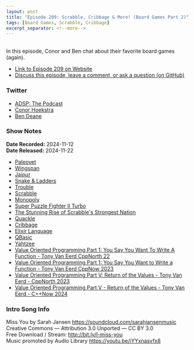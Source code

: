 ```yaml
---
layout: post
title: "Episode 209: Scrabble, Cribbage & More! (Board Games Part 2)"
tags: [Board Games, Scrabble, Cribbage]
excerpt_separator: <!--more-->
---
```


<div id="buzzsprout-player-16150177"></div><script src="https://www.buzzsprout.com/1501960/episodes/16150177-episode-209-scrabble-cribbage-more-board-games-part-2.js?container_id=buzzsprout-player-16150177&player=small" type="text/javascript" charset="utf-8"></script>

<br>In this episode, Conor and Ben chat about their favorite board games (again). 

<!--more-->

* [Link to Episode 209 on Website](https://adspthepodcast.com/2024/11/22/Episode-209.html)
* [Discuss this episode, leave a comment, or ask a question (on GitHub)](https://github.com/codereport/adsp2/discussions/108)

### Twitter
 
* [ADSP: The Podcast](https://twitter.com/adspthepodcast)
* [Conor Hoekstra](https://twitter.com/code_report)
* [Ben Deane](https://x.com/ben_deane)

### Show Notes

**Date Recorded:** 2024-11-12 <br>
**Date Released:** 2024-11-22

* [Paleovet](https://boardgamegeek.com/boardgame/328643/paleovet)
* [Wingspan](https://boardgamegeek.com/boardgame/266192/wingspan)
* [Jaipur](https://boardgamegeek.com/boardgame/54043/jaipur)
* [Snake & Ladders](https://en.wikipedia.org/wiki/Snakes_and_ladders)
* [Trouble](https://boardgamegeek.com/boardgame/1410/trouble)
* [Scrabble](https://en.wikipedia.org/wiki/Scrabble)
* [Monopoly](https://en.wikipedia.org/wiki/Monopoly_(game))
* [Super Puzzle Fighter II Turbo](https://en.wikipedia.org/wiki/Super_Puzzle_Fighter_II_Turbo)
* [The Stunning Rise of Scrabble's Strongest Nation](https://www.youtube.com/watch?v=p0i1MgZFAyI)
* [Quackle](https://quackle.software.informer.com/1.0/)
* [Cribbage](https://en.wikipedia.org/wiki/Cribbage)
* [Elixir Language](https://elixir-lang.org/)
* [QBasic](https://en.wikipedia.org/wiki/QBasic)
* [Yahtzee](https://en.wikipedia.org/wiki/Yahtzee)
* [Value Oriented Programming Part 1: You Say You Want To Write A Function - Tony Van Eerd CppNorth 22](https://www.youtube.com/watch?v=rpCc-cfYa3k&pp=ygUadmFsdWUgb3JpZW50ZWQgcHJvZ3JhbW1pbmc%3D)
* [Value Oriented Programming Part 1: You Say You Want to Write a Function - Tony Van Eerd CppNow 2023](https://www.youtube.com/watch?v=b4p_tcLYDV0)
* [Value Oriented Programming Part V: Return of the Values - Tony Van Eerd - CppNorth 2023](https://www.youtube.com/watch?v=gqopX4VInQw&pp=ygUadmFsdWUgb3JpZW50ZWQgcHJvZ3JhbW1pbmc%3D)
* [Value Oriented Programming Part V - Return of the Values - Tony Van Eerd - C++Now 2024](https://www.youtube.com/watch?v=sc1guyo5Rso&pp=ygUadmFsdWUgb3JpZW50ZWQgcHJvZ3JhbW1pbmc%3D)

### Intro Song Info
 
Miss You by Sarah Jansen https://soundcloud.com/sarahjansenmusic<br>
Creative Commons — Attribution 3.0 Unported — CC BY 3.0<br>
Free Download / Stream: http://bit.ly/l-miss-you<br>
Music promoted by Audio Library https://youtu.be/iYYxnasvfx8<br>
